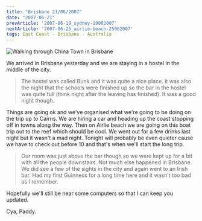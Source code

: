 ```yaml
---
title: "Brisbane 21/06/2007"
date: "2007-06-21"
prevArticle: '2007-06-19_sydney-19062007'
nextArticle: '2007-06-25_airlie-beach-25062007'
tags: East Coast - Brisbane - Australia
---
```

![Walking through China Town in Brisbane](/images/S6001091.JPG "Walking through China Town in Brisbane")

We arrived in Brisbane yesterday and we are staying in a hostel in the middle of the city.

> The hostel was called Bunk and it was quite a nice place. It was also the night that the schools were finished up so the bar in the hostel was quite full (think night after the leaving has finished). It was a good night though.

Things are going ok and we've organised what we're going to be doing on the trip up to Cairns. We are hiring a car and heading up the coast stopping off in towns along the way. Then on Airlie beach we are going on this boat trip out to the reef which should be cool. We went out for a few drinks last night but it wasn't a mad night. Tonight will probably be even quieter cause we have to check out before 10 and that's when we'll start the long trip.

> Our room was just above the bar though so we were kept up for a bit with all the people downstairs. Not much else happened in Brisbane. We did see a few of the sights in the city and again went to an Irish bar. Had my first Guinness for a long time here and it wasn't too bad as I remember.

Hopefully we'll still be near some computers so that I can keep you updated.

Cya,
Paddy.